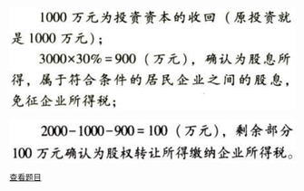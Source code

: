 ![](529eedd9477190280471020045614a4a.png)

![](5867bb62b7d250cfd861c73f1fcccabf.png)

[查看题目](../C04.企业所得税法.本章真题.md#66-题目)

